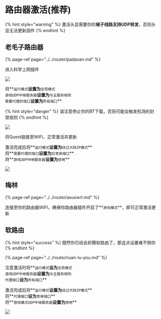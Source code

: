 # 路由器激活\(推荐\)

{% hint style="warning" %}
激活头显需要你的**梯子线路支持UDP转发**，否则头显无法更新固件
{% endhint %}

## 老毛子路由器

{% page-ref page="../../router/padavan.md" %}

进入科学上网插件

![](https://cdn.jsdelivr.net/gh/EYW-015/Oculus-guide-China/img/pdv/pdv1.png)

将**`运行模式`**设置为**`全局模式`  
`游戏UDP中继服务器`**设置为**`与主服务相同`  
`需要代理的端口`**设置为**`所有端口`**



{% hint style="danger" %}
请注意停止你的BT下载，否则可能会触发机场的封禁规则
{% endhint %}

![](https://cdn.jsdelivr.net/gh/EYW-015/Oculus-guide-China/img/pdv/pdv3.png)

将Quest链接至WIFI，正常激活并更新

激活完成后将**`运行模式`**设置为**`绕过大陆IP模式`**  
将**`需要代理的端口`**设置为**`仅常用端口`**  
将**`游戏UDP中继服务器`**设置为**`停用`**

![](https://cdn.jsdelivr.net/gh/EYW-015/Oculus-guide-China/img/pdv/pdv4.png)

## 梅林

{% page-ref page="../../router/asuswrt.md" %}

连接至你的路由器WIFI，确保你路由器插件开启了**`游戏模式`**，即可正常激活更新

## 软路由

{% hint style="success" %}
既然你已经会折腾软路由了，那这点设置难不倒你
{% endhint %}

{% page-ref page="../../router/ruan-lu-you.md" %}

注意激活时将**`运行模式`**设为**`全局模式`  
`游戏UDP中继服务器`**设置为**`与主服务相同`  
`代理端口`**设为**`所有端口`**

激活完成后将**`运行模式`**设置为**`绕过大陆IP模式`**  
将**`代理端口`**设为**`常用端口`**  
将**`游戏模式UDP中继服务器`**设置为**`停用`**

![](https://cdn.jsdelivr.net/gh/EYW-015/Oculus-guide-China/img/openwrt/op1.png)

